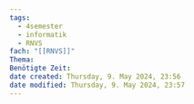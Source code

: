 ```yaml
---
tags:
  - 4semester
  - informatik
  - RNVS
fach: "[[RNVS]]"
Thema: 
Benötigte Zeit:
date created: Thursday, 9. May 2024, 23:56
date modified: Thursday, 9. May 2024, 23:57
---
```

